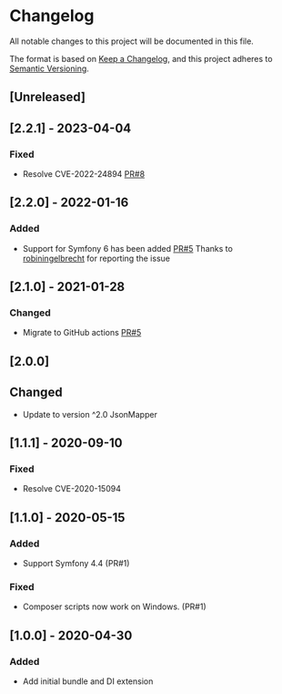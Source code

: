 # Changelog
All notable changes to this project will be documented in this file.

The format is based on [Keep a Changelog](https://keepachangelog.com/en/1.0.0/),
and this project adheres to [Semantic Versioning](https://semver.org/spec/v2.0.0.html).

## [Unreleased]

## [2.2.1] - 2023-04-04
### Fixed
- Resolve CVE-2022-24894 [PR#8](https://github.com/JsonMapper/SymfonyBundle/pull/8)

## [2.2.0] - 2022-01-16
### Added
- Support for Symfony 6 has been added [PR#5](https://github.com/JsonMapper/SymfonyBundle/pull/5) Thanks to [robiningelbrecht](https://github.com/robiningelbrecht) for reporting the issue

## [2.1.0] - 2021-01-28
### Changed 
- Migrate to GitHub actions [PR#5](https://github.com/JsonMapper/SymfonyBundle/pull/5)

## [2.0.0]
## Changed
- Update to version ^2.0 JsonMapper 

## [1.1.1] - 2020-09-10
### Fixed
- Resolve CVE-2020-15094


## [1.1.0] - 2020-05-15
### Added 
- Support Symfony 4.4 (PR#1)
### Fixed
- Composer scripts now work on Windows. (PR#1)

## [1.0.0] - 2020-04-30
### Added
- Add initial bundle and DI extension
